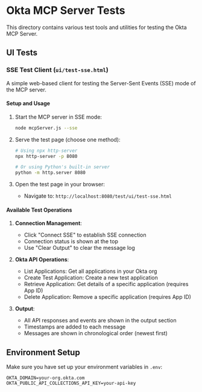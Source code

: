 # Okta MCP Server Tests

This directory contains various test tools and utilities for testing the Okta MCP Server.

## UI Tests

### SSE Test Client (`ui/test-sse.html`)

A simple web-based client for testing the Server-Sent Events (SSE) mode of the MCP server.

#### Setup and Usage

1. Start the MCP server in SSE mode:
   ```bash
   node mcpServer.js --sse
   ```

2. Serve the test page (choose one method):
   ```bash
   # Using npx http-server
   npx http-server -p 8080
   
   # Or using Python's built-in server
   python -m http.server 8080
   ```

3. Open the test page in your browser:
   - Navigate to: `http://localhost:8080/test/ui/test-sse.html`

#### Available Test Operations

1. **Connection Management**:
   - Click "Connect SSE" to establish SSE connection
   - Connection status is shown at the top
   - Use "Clear Output" to clear the message log

2. **Okta API Operations**:
   - List Applications: Get all applications in your Okta org
   - Create Test Application: Create a new test application
   - Retrieve Application: Get details of a specific application (requires App ID)
   - Delete Application: Remove a specific application (requires App ID)

3. **Output**:
   - All API responses and events are shown in the output section
   - Timestamps are added to each message
   - Messages are shown in chronological order (newest first)

## Environment Setup

Make sure you have set up your environment variables in `.env`:
```
OKTA_DOMAIN=your-org.okta.com
OKTA_PUBLIC_API_COLLECTIONS_API_KEY=your-api-key
``` 